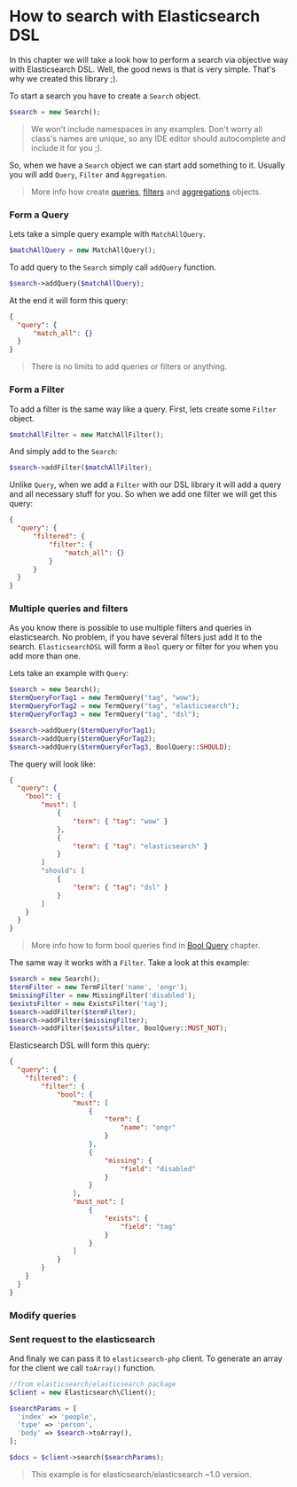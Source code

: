# How to search with Elasticsearch DSL

In this chapter we will take a look how to perform a search via objective way with Elasticsearch DSL. Well, the good news is that is very simple. That's why we created this library ;).

To start a search you have to create a `Search` object.

```php
$search = new Search();
```

> We won't include namespaces in any examples. Don't worry all class's names are unique, so any IDE editor should autocomplete and include it for you ;).

So, when we have a `Search` object we can start add something to it. Usually you will add `Query`, `Filter` and `Aggregation`.

> More info how create [queries](../Query/index.md), [filters](../Filter/index.md) and [aggregations](../Aggregation/index.md) objects.

### Form a Query

Lets take a simple query example with `MatchAllQuery`.

```php
$matchAllQuery = new MatchAllQuery();
```

To add query to the `Search` simply call `addQuery` function.

```php
$search->addQuery($matchAllQuery);
```

At the end it will form this query:

```JSON
{
  "query": {
      "match_all": {}
  }
}
```


> There is no limits to add queries or filters or anything.

### Form a Filter

To add a filter is the same way like a query. First, lets create some `Filter` object.

```php
$matchAllFilter = new MatchAllFilter();
```

And simply add to the `Search`:

```php
$search->addFilter($matchAllFilter);
```

Unlike `Query`, when we add a `Filter` with our DSL library it will add a query and all necessary stuff for you. So when we add one filter we will get this query:

```JSON
{
  "query": {
      "filtered": {
          "filter": {
              "match_all": {}
          }
      }
  }
}
```

### Multiple queries and filters

As you know there is possible to use multiple filters and queries in elasticsearch. No problem, if you have several filters just add it to the search. `ElasticsearchDSL` will form a `Bool` query or filter for you when you add more than one.

Lets take an example with `Query`:

```php
$search = new Search();
$termQueryForTag1 = new TermQuery("tag", "wow");
$termQueryForTag2 = new TermQuery("tag", "elasticsearch");
$termQueryForTag3 = new TermQuery("tag", "dsl");

$search->addQuery($termQueryForTag1);
$search->addQuery($termQueryForTag2);
$search->addQuery($termQueryForTag3, BoolQuery::SHOULD);
```
The query will look like:

```JSON
{
  "query": {
    "bool": {
        "must": [
            {
                "term": { "tag": "wow" }
            },
            {
                "term": { "tag": "elasticsearch" }
            }
        ]
        "should": [
            {
                "term": { "tag": "dsl" }
            }
        ]
    }
  }
}
```
> More info how to form bool queries find in [Bool Query](../Query/Bool.md) chapter.

The same way it works with a `Filter`. Take a look at this example:

```php
$search = new Search();
$termFilter = new TermFilter('name', 'ongr');
$missingFilter = new MissingFilter('disabled');
$existsFilter = new ExistsFilter('tag');
$search->addFilter($termFilter);
$search->addFilter($missingFilter);
$search->addFilter($existsFilter, BoolQuery::MUST_NOT);
```

Elasticsearch DSL will form this query:

```JSON
{
  "query": {
    "filtered": {
        "filter": {
            "bool": {
                "must": [
                    {
                        "term": {
                            "name": "ongr"
                        }
                    },
                    {
                        "missing": {
                            "field": "disabled"
                        }
                    }
                ],
                "must_not": [
                    {
                        "exists": {
                            "field": "tag"
                        }
                    }
                ]
            }
        }
    }
  }
}
```

### Modify queries




### Sent request to the elasticsearch
And finaly we can pass it to `elasticsearch-php` client. To generate an array for the client we call `toArray()` function.

```php
//from elasticsearch/elasticsearch package
$client = new Elasticsearch\Client();

$searchParams = [
  'index' => 'people',
  'type' => 'person',
  'body' => $search->toArray(),
];

$docs = $client->search($searchParams);
```

> This example is for elasticsearch/elasticsearch ~1.0 version.
